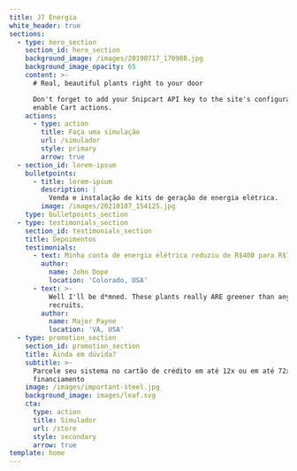 ```yaml
---
title: J7 Energia
white_header: true
sections:
  - type: hero_section
    section_id: hero_section
    background_image: /images/20190717_170908.jpg
    background_image_opacity: 65
    content: >-
      # Real, beautiful plants right to your door

      Don't forget to add your Snipcart API key to the site's configuration to
      enable Cart actions.
    actions:
      - type: action
        title: Faça uma simulação
        url: /simulador
        style: primary
        arrow: true
  - section_id: lorem-ipsum
    bulletpoints:
      - title: lorem-ipsum
        description: |
          Venda e instalação de kits de geração de energia elétrica.
        image: /images/20210107_154125.jpg
    type: bulletpoints_section
  - type: testimonials_section
    section_id: testimonials_section
    title: Depoimentos
    testimonials:
      - text: Minha conta de energia elétrica reduziu de R$400 para R$70
        author:
          name: John Dope
          location: 'Colorado, USA'
      - text: >-
          Well I'll be d*mned. These plants really ARE greener than any of my
          recruits.
        author:
          name: Major Payne
          location: 'VA, USA'
  - type: promotion_section
    section_id: promotion_section
    title: Ainda em dúvida?
    subtitle: >-
      Parcele seu sistema no cartão de crédito em até 12x ou em até 72x via
      financiamento
    image: /images/important-steel.jpg
    background_image: images/leaf.svg
    cta:
      type: action
      title: Simulador
      url: /store
      style: secondary
      arrow: true
template: home
---
```

